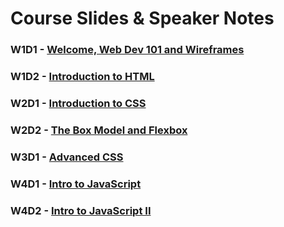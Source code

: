 
# Course Slides & Speaker Notes

### W1D1 - [Welcome, Web Dev 101 and Wireframes](https://drive.google.com/open?id=10KnyfOdnx8gcj8bwyAykgb2pQoq7NpLGFNc6wMoOmNE)
### W1D2 - [Introduction to HTML](https://drive.google.com/open?id=17YohCGVMjQ5AVWwgu3ehwKThYYqofww3GPiObWgS-qA)
### W2D1 - [Introduction to CSS](https://docs.google.com/presentation/d/1ckYMARlF4oxpGkOaFu9XZah9JqcyTPTFOe4FgAQ8BEo/edit?usp=sharing)
### W2D2 - [The Box Model and Flexbox](https://docs.google.com/presentation/d/1aQU5ZdM9WTDZ8jE71n_MH_iUyJMyOUFF1G3Sfa6Xz_M/edit?usp=sharing)
### W3D1 - [Advanced CSS](https://docs.google.com/presentation/d/1hfsdIlCpASBt0r5Yc1vkDYo7SP4xb3DpZ0M-KVeQ70g/edit?usp=sharing)
### W4D1 - [Intro to JavaScript](https://docs.google.com/presentation/d/18dvZzy69JEu6kml8uv_yBy9yV9dxmHBqV4_XVAEMwqQ/edit?usp=sharing)
### W4D2 - [Intro to JavaScript II](https://docs.google.com/presentation/d/1MELogFn84N3KR5i6vv9QnH4jdi8pmPfxPq9E-2ZY05c/edit?usp=sharing)